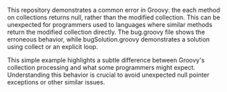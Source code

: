 This repository demonstrates a common error in Groovy: the each method on collections returns null, rather than the modified collection. This can be unexpected for programmers used to languages where similar methods return the modified collection directly.  The bug.groovy file shows the erroneous behavior, while bugSolution.groovy demonstrates a solution using collect or an explicit loop.

This simple example highlights a subtle difference between Groovy's collection processing and what some programmers might expect. Understanding this behavior is crucial to avoid unexpected null pointer exceptions or other similar issues.